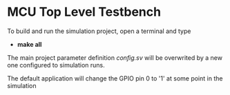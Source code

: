 # MCU Top Level Testbench

To build and run the simulation project, open a terminal and type

* **make all**

The main project parameter definition *config.sv* will be overwrited by a new one configured to simulation runs.

The default application will change the GPIO pin 0 to '1' at some point in the simulation
